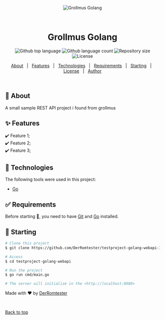 <div align="center" id="top"> 
  <img src="./.github/app.gif" alt="Grollmus Golang" />

  &#xa0;

  <!-- <a href="https://grollmosgolang.netlify.app">Demo</a> -->
</div>

<h1 align="center">Grollmus Golang</h1>

<p align="center">
  <img alt="Github top language" src="https://img.shields.io/github/languages/top/DerRomtester/testproject-golang-webapi-1">

  <img alt="Github language count" src="https://img.shields.io/github/languages/count/DerRomtester/testproject-golang-webapi-1">

  <img alt="Repository size" src="https://img.shields.io/github/repo-size/DerRomtester/testproject-golang-webapi-1">

  <img alt="License" src="https://img.shields.io/github/license/DerRomtester/testproject-golang-webapi-1">

  <!-- <img alt="Github issues" src="https://img.shields.io/github/issues/DerRomtester/testproject-golang-webapi-1?color=56BEB8" /> -->

  <!-- <img alt="Github forks" src="https://img.shields.io/github/forks/DerRomtester/testproject-golang-webapi-1?color=56BEB8" /> -->

  <!-- <img alt="Github stars" src="https://img.shields.io/github/stars/DerRomtester/testproject-golang-webapi-1?color=56BEB8" /> -->
</p>

<!-- Status -->

<!-- <h4 align="center"> 
	🚧  Grollmos Golang 🚀 Under construction...  🚧
</h4> 

<hr> -->

<p align="center">
  <a href="#dart-about">About</a> &#xa0; | &#xa0; 
  <a href="#sparkles-features">Features</a> &#xa0; | &#xa0;
  <a href="#rocket-technologies">Technologies</a> &#xa0; | &#xa0;
  <a href="#white_check_mark-requirements">Requirements</a> &#xa0; | &#xa0;
  <a href="#checkered_flag-starting">Starting</a> &#xa0; | &#xa0;
  <a href="#memo-license">License</a> &#xa0; | &#xa0;
  <a href="https://github.com/{{YOUR_GITHUB_USERNAME}}" target="_blank">Author</a>
</p>

<br>

## :dart: About ##

A small sample REST API project i found from grollmus

## :sparkles: Features ##

:heavy_check_mark: Feature 1;\
:heavy_check_mark: Feature 2;\
:heavy_check_mark: Feature 3;

## :rocket: Technologies ##

The following tools were used in this project:

- [Go](https://go.dev/)

## :white_check_mark: Requirements ##

Before starting :checkered_flag:, you need to have [Git](https://git-scm.com) and [Go](https://go.dev) installed.

## :checkered_flag: Starting ##

```bash
# Clone this project
$ git clone https://github.com/DerRomtester/testproject-golang-webapi-1.git

# Access
$ cd testproject-golang-webapi

# Run the project
$ go run cmd/main.go

# The server will initialize in the <http://localhost:8080>
```


Made with :heart: by <a href="https://github.com/DerRomtester" target="_blank">DerRomtester</a>

&#xa0;

<a href="#top">Back to top</a>
